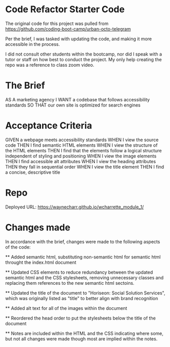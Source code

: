 # Code Refactor Starter Code

The original code for this project was pulled from https://github.com/coding-boot-camp/urban-octo-telegram

Per the brief, I was tasked with updating the code, and making it more accessible in the process. 

I did not consult other students within the bootcamp, nor did I speak with a tutor or staff on how best to conduct the project. My only help creating the repo was a reference to class zoom video. 

# The Brief #

AS A marketing agency
I WANT a codebase that follows accessibility standards
SO THAT our own site is optimized for search engines

# Acceptance Criteria #

GIVEN a webpage meets accessibility standards
WHEN I view the source code
THEN I find semantic HTML elements
WHEN I view the structure of the HTML elements
THEN I find that the elements follow a logical structure independent of styling and positioning
WHEN I view the image elements
THEN I find accessible alt attributes
WHEN I view the heading attributes
THEN they fall in sequential order
WHEN I view the title element
THEN I find a concise, descriptive title

# Repo # 

Deployed URL: https://waynecharr.github.io/wcharrette_module_1/


# Changes made #

In accordance with the brief, changes were made to the following aspects of the code:

** Added semantic html, substituting non-semantic html for semantic html throught the index.html document

** Updated CSS elements to reduce redundancy between the updated semantic html and the CSS stylesheets, removing unnecessary classes and replacing them references to the new semantic html sectoins. 

** Updated the title of the document to "Horiseon: Social Solution Services", which was originally listed as "title" to better align with brand recognition

** Added alt text for all of the images within the document

** Reordered the head order to put the stylesheets below the title of the document

** Notes are included within the HTML and the CSS indicating where some, but not all changes were made though most are implied within the notes. 
